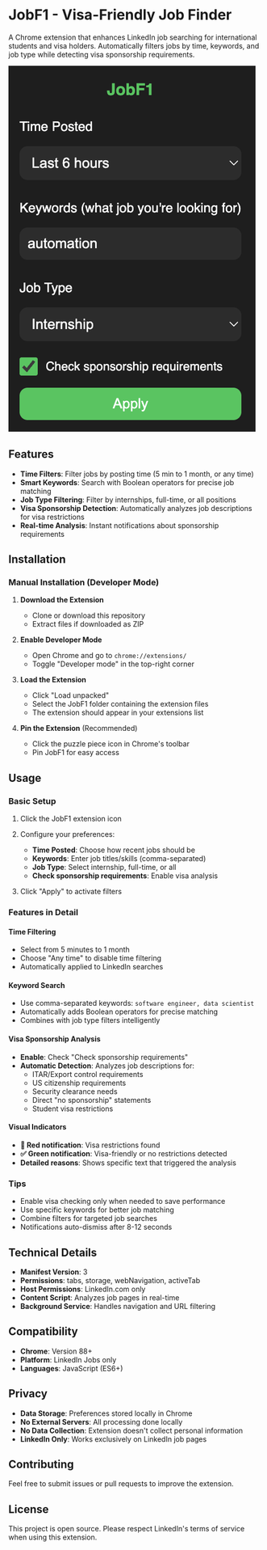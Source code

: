 # JobF1 - Visa-Friendly Job Finder

A Chrome extension that enhances LinkedIn job searching for international students and visa holders. Automatically filters jobs by time, keywords, and job type while detecting visa sponsorship requirements.

![preview of the extension](./preview.png)

## Features

- **Time Filters**: Filter jobs by posting time (5 min to 1 month, or any time)
- **Smart Keywords**: Search with Boolean operators for precise job matching
- **Job Type Filtering**: Filter by internships, full-time, or all positions
- **Visa Sponsorship Detection**: Automatically analyzes job descriptions for visa restrictions
- **Real-time Analysis**: Instant notifications about sponsorship requirements

## Installation

### Manual Installation (Developer Mode)

1. **Download the Extension**

   - Clone or download this repository
   - Extract files if downloaded as ZIP

2. **Enable Developer Mode**

   - Open Chrome and go to `chrome://extensions/`
   - Toggle "Developer mode" in the top-right corner

3. **Load the Extension**

   - Click "Load unpacked"
   - Select the JobF1 folder containing the extension files
   - The extension should appear in your extensions list

4. **Pin the Extension** (Recommended)
   - Click the puzzle piece icon in Chrome's toolbar
   - Pin JobF1 for easy access

## Usage

### Basic Setup

1. Click the JobF1 extension icon
2. Configure your preferences:

   - **Time Posted**: Choose how recent jobs should be
   - **Keywords**: Enter job titles/skills (comma-separated)
   - **Job Type**: Select internship, full-time, or all
   - **Check sponsorship requirements**: Enable visa analysis

3. Click "Apply" to activate filters

### Features in Detail

#### Time Filtering

- Select from 5 minutes to 1 month
- Choose "Any time" to disable time filtering
- Automatically applied to LinkedIn searches

#### Keyword Search

- Use comma-separated keywords: `software engineer, data scientist`
- Automatically adds Boolean operators for precise matching
- Combines with job type filters intelligently

#### Visa Sponsorship Analysis

- **Enable**: Check "Check sponsorship requirements"
- **Automatic Detection**: Analyzes job descriptions for:
  - ITAR/Export control requirements
  - US citizenship requirements
  - Security clearance needs
  - Direct "no sponsorship" statements
  - Student visa restrictions

#### Visual Indicators

- **🚨 Red notification**: Visa restrictions found
- **✅ Green notification**: Visa-friendly or no restrictions detected
- **Detailed reasons**: Shows specific text that triggered the analysis

### Tips

- Enable visa checking only when needed to save performance
- Use specific keywords for better job matching
- Combine filters for targeted job searches
- Notifications auto-dismiss after 8-12 seconds

## Technical Details

- **Manifest Version**: 3
- **Permissions**: tabs, storage, webNavigation, activeTab
- **Host Permissions**: LinkedIn.com only
- **Content Script**: Analyzes job pages in real-time
- **Background Service**: Handles navigation and URL filtering

## Compatibility

- **Chrome**: Version 88+
- **Platform**: LinkedIn Jobs only
- **Languages**: JavaScript (ES6+)

## Privacy

- **Data Storage**: Preferences stored locally in Chrome
- **No External Servers**: All processing done locally
- **No Data Collection**: Extension doesn't collect personal information
- **LinkedIn Only**: Works exclusively on LinkedIn job pages

## Contributing

Feel free to submit issues or pull requests to improve the extension.

## License

This project is open source. Please respect LinkedIn's terms of service when using this extension.
